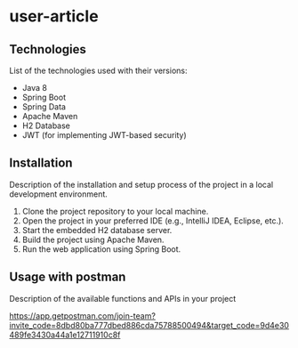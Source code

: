 # user-article

## Technologies
List of the technologies used with their versions:

* Java 8
* Spring Boot
* Spring Data
* Apache Maven
* H2 Database
* JWT (for implementing JWT-based security)

## Installation
Description of the installation and setup process of the project in a local development environment.

1. Clone the project repository to your local machine.
2. Open the project in your preferred IDE (e.g., IntelliJ IDEA, Eclipse, etc.).
3. Start the embedded H2 database server.
4. Build the project using Apache Maven.
5. Run the web application using Spring Boot.

## Usage with postman
Description of the available functions and APIs in your project

https://app.getpostman.com/join-team?invite_code=8dbd80ba777dbed886cda75788500494&target_code=9d4e30489fe3430a44a1e12711910c8f
